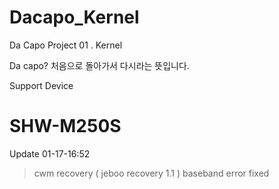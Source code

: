 # Dacapo_Kernel
Da Capo Project 01 . Kernel

Da capo? 처음으로 돌아가서 다시라는 뜻입니다.

Support Device
# SHW-M250S

Update 01-17-16:52 
> cwm recovery ( jeboo recovery 1.1 )
> baseband error fixed